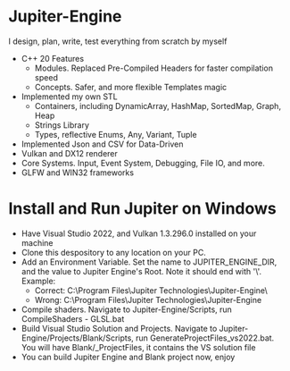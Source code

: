 # Jupiter-Engine
I design, plan, write, test everything from scratch by myself

- C++ 20 Features
  - Modules. Replaced Pre-Compiled Headers for faster compilation speed
  - Concepts. Safer, and more flexible Templates magic
- Implemented my own STL
  - Containers, including DynamicArray, HashMap, SortedMap, Graph, Heap
  - Strings Library
  - Types, reflective Enums, Any, Variant, Tuple
- Implemented Json and CSV for Data-Driven
- Vulkan and DX12 renderer
- Core Systems. Input, Event System, Debugging, File IO, and more.
- GLFW and WIN32 frameworks

# Install and Run Jupiter on Windows
- Have Visual Studio 2022, and Vulkan 1.3.296.0 installed on your machine
- Clone this despository to any location on your PC.
- Add an Environment Variable. Set the name to JUPITER_ENGINE_DIR, and the value to Jupiter Engine's Root. Note it should end with '\\'. Example:
    - Correct: C:\Program Files\Jupiter Technologies\Jupiter-Engine\
    - Wrong:   C:\Program Files\Jupiter Technologies\Jupiter-Engine
- Compile shaders. Navigate to Jupiter-Engine/Scripts, run CompileShaders - GLSL.bat
- Build Visual Studio Solution and Projects. Navigate to Jupiter-Engine/Projects/Blank/Scripts, run GenerateProjectFiles_vs2022.bat. You will have Blank/_ProjectFiles, it contains the VS solution file
- You can build Jupiter Engine and Blank project now, enjoy
